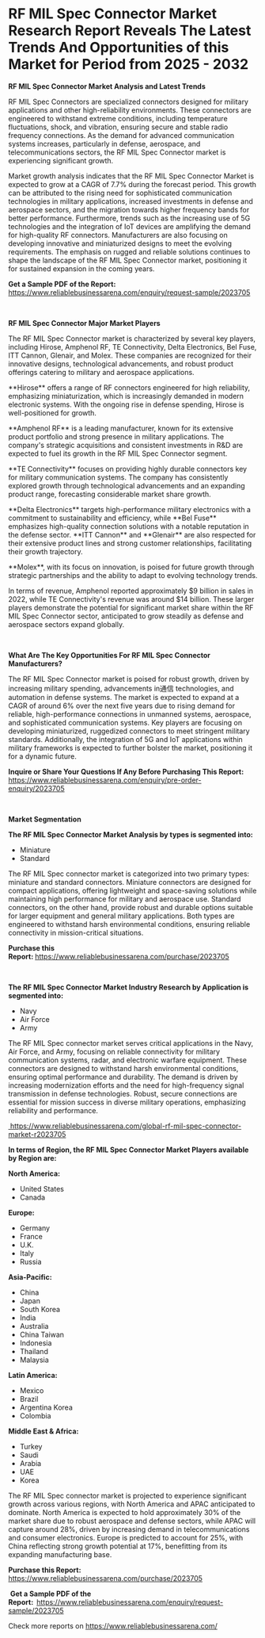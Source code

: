 <p><h1>RF MIL Spec Connector Market Research Report Reveals The Latest Trends And Opportunities of this Market for Period from 2025 - 2032</h1></p><p><strong>RF MIL Spec Connector Market Analysis and Latest Trends</strong></p>
<p><p>RF MIL Spec Connectors are specialized connectors designed for military applications and other high-reliability environments. These connectors are engineered to withstand extreme conditions, including temperature fluctuations, shock, and vibration, ensuring secure and stable radio frequency connections. As the demand for advanced communication systems increases, particularly in defense, aerospace, and telecommunications sectors, the RF MIL Spec Connector market is experiencing significant growth.</p><p>Market growth analysis indicates that the RF MIL Spec Connector Market is expected to grow at a CAGR of 7.7% during the forecast period. This growth can be attributed to the rising need for sophisticated communication technologies in military applications, increased investments in defense and aerospace sectors, and the migration towards higher frequency bands for better performance. Furthermore, trends such as the increasing use of 5G technologies and the integration of IoT devices are amplifying the demand for high-quality RF connectors. Manufacturers are also focusing on developing innovative and miniaturized designs to meet the evolving requirements. The emphasis on rugged and reliable solutions continues to shape the landscape of the RF MIL Spec Connector market, positioning it for sustained expansion in the coming years.</p></p>
<p><strong>Get a Sample PDF of the Report:&nbsp;</strong> <a href="https://www.reliablebusinessarena.com/enquiry/request-sample/2023705?utm_campaign=3531&utm_medium=2&utm_source=Github&utm_content=ia&utm_term=29032025&utm_id=rf-mil-spec-connector">https://www.reliablebusinessarena.com/enquiry/request-sample/2023705</a></p>
<p>&nbsp;</p>
<p><strong>RF MIL Spec Connector Major Market Players</strong></p>
<p><p>The RF MIL Spec Connector market is characterized by several key players, including Hirose, Amphenol RF, TE Connectivity, Delta Electronics, Bel Fuse, ITT Cannon, Glenair, and Molex. These companies are recognized for their innovative designs, technological advancements, and robust product offerings catering to military and aerospace applications.</p><p>**Hirose** offers a range of RF connectors engineered for high reliability, emphasizing miniaturization, which is increasingly demanded in modern electronic systems. With the ongoing rise in defense spending, Hirose is well-positioned for growth.</p><p>**Amphenol RF** is a leading manufacturer, known for its extensive product portfolio and strong presence in military applications. The company's strategic acquisitions and consistent investments in R&D are expected to fuel its growth in the RF MIL Spec Connector segment.</p><p>**TE Connectivity** focuses on providing highly durable connectors key for military communication systems. The company has consistently explored growth through technological advancements and an expanding product range, forecasting considerable market share growth.</p><p>**Delta Electronics** targets high-performance military electronics with a commitment to sustainability and efficiency, while **Bel Fuse** emphasizes high-quality connection solutions with a notable reputation in the defense sector. **ITT Cannon** and **Glenair** are also respected for their extensive product lines and strong customer relationships, facilitating their growth trajectory.</p><p>**Molex**, with its focus on innovation, is poised for future growth through strategic partnerships and the ability to adapt to evolving technology trends.</p><p>In terms of revenue, Amphenol reported approximately $9 billion in sales in 2022, while TE Connectivity's revenue was around $14 billion. These larger players demonstrate the potential for significant market share within the RF MIL Spec Connector sector, anticipated to grow steadily as defense and aerospace sectors expand globally.</p></p>
<p>&nbsp;</p>
<p><strong>What Are The Key Opportunities For RF MIL Spec Connector Manufacturers?</strong></p>
<p><p>The RF MIL Spec Connector market is poised for robust growth, driven by increasing military spending, advancements in通信 technologies, and automation in defense systems. The market is expected to expand at a CAGR of around 6% over the next five years due to rising demand for reliable, high-performance connections in unmanned systems, aerospace, and sophisticated communication systems. Key players are focusing on developing miniaturized, ruggedized connectors to meet stringent military standards. Additionally, the integration of 5G and IoT applications within military frameworks is expected to further bolster the market, positioning it for a dynamic future.</p></p>
<p><strong>Inquire or Share Your Questions If Any Before Purchasing This Report:</strong> <a href="https://www.reliablebusinessarena.com/enquiry/pre-order-enquiry/2023705?utm_campaign=3531&utm_medium=2&utm_source=Github&utm_content=ia&utm_term=29032025&utm_id=rf-mil-spec-connector">https://www.reliablebusinessarena.com/enquiry/pre-order-enquiry/2023705</a></p>
<p>&nbsp;</p>
<p><strong>Market Segmentation</strong></p>
<p><strong>The RF MIL Spec Connector Market Analysis by types is segmented into:</strong></p>
<p><ul><li>Miniature</li><li>Standard</li></ul></p>
<p><p>The RF MIL Spec connector market is categorized into two primary types: miniature and standard connectors. Miniature connectors are designed for compact applications, offering lightweight and space-saving solutions while maintaining high performance for military and aerospace use. Standard connectors, on the other hand, provide robust and durable options suitable for larger equipment and general military applications. Both types are engineered to withstand harsh environmental conditions, ensuring reliable connectivity in mission-critical situations.</p></p>
<p><strong>Purchase this Report:&nbsp;</strong><a href="https://www.reliablebusinessarena.com/purchase/2023705?utm_campaign=3531&utm_medium=2&utm_source=Github&utm_content=ia&utm_term=29032025&utm_id=rf-mil-spec-connector">https://www.reliablebusinessarena.com/purchase/2023705</a></p>
<p>&nbsp;</p>
<p><strong>The RF MIL Spec Connector Market Industry Research by Application is segmented into:</strong></p>
<p><ul><li>Navy</li><li>Air Force</li><li>Army</li></ul></p>
<p><p>The RF MIL Spec connector market serves critical applications in the Navy, Air Force, and Army, focusing on reliable connectivity for military communication systems, radar, and electronic warfare equipment. These connectors are designed to withstand harsh environmental conditions, ensuring optimal performance and durability. The demand is driven by increasing modernization efforts and the need for high-frequency signal transmission in defense technologies. Robust, secure connections are essential for mission success in diverse military operations, emphasizing reliability and performance.</p></p>
<p><a href="https://www.reliablebusinessarena.com/global-rf-mil-spec-connector-market-r2023705?utm_campaign=3531&utm_medium=2&utm_source=Github&utm_content=ia&utm_term=29032025&utm_id=rf-mil-spec-connector">&nbsp;https://www.reliablebusinessarena.com/global-rf-mil-spec-connector-market-r2023705</a></p>
<p><strong>In terms of Region, the RF MIL Spec Connector Market Players available by Region are:</strong></p>
<p>
    <p> <strong> North America: </strong>
        <ul>
            <li>United States</li>
            <li>Canada</li>
        </ul>
        </p> 
    <p> <strong> Europe: </strong>
        <ul>
            <li>Germany</li>
            <li>France</li>
            <li>U.K.</li>
            <li>Italy</li>
            <li>Russia</li>
        </ul>
        </p> 
    <p> <strong> Asia-Pacific: </strong>
        <ul>
            <li>China</li>
            <li>Japan</li>
            <li>South Korea</li>
            <li>India</li>
            <li>Australia</li>
            <li>China Taiwan</li>
            <li>Indonesia</li>
            <li>Thailand</li>
            <li>Malaysia</li>
        </ul>
        </p> 
    <p> <strong> Latin America: </strong>
        <ul>
            <li>Mexico</li>
            <li>Brazil</li>
            <li>Argentina Korea</li>
            <li>Colombia</li>
        </ul>
        </p> 
    <p> <strong> Middle East & Africa: </strong>
        <ul>
            <li>Turkey</li>
            <li>Saudi</li>
            <li>Arabia</li>
            <li>UAE</li>
            <li>Korea</li>
        </ul>
    </p>
    </p>
<p><p>The RF MIL Spec connector market is projected to experience significant growth across various regions, with North America and APAC anticipated to dominate. North America is expected to hold approximately 30% of the market share due to robust aerospace and defense sectors, while APAC will capture around 28%, driven by increasing demand in telecommunications and consumer electronics. Europe is predicted to account for 25%, with China reflecting strong growth potential at 17%, benefitting from its expanding manufacturing base.</p></p>
<p><strong>Purchase this Report: </strong><a href="https://www.reliablebusinessarena.com/purchase/2023705?utm_campaign=3531&utm_medium=2&utm_source=Github&utm_content=ia&utm_term=29032025&utm_id=rf-mil-spec-connector">https://www.reliablebusinessarena.com/purchase/2023705</a></p>
<p>&nbsp;<strong>Get a Sample PDF of the Report:&nbsp;&nbsp;</strong><a href="https://www.reliablebusinessarena.com/enquiry/request-sample/2023705?utm_campaign=3531&utm_medium=2&utm_source=Github&utm_content=ia&utm_term=29032025&utm_id=rf-mil-spec-connector">https://www.reliablebusinessarena.com/enquiry/request-sample/2023705</a></p>
<p><strong></strong></p>
<p>Check more reports on <a href="https://www.reliablebusinessarena.com/?utm_campaign=3531&utm_medium=2&utm_source=Github&utm_content=ia&utm_term=29032025&utm_id=rf-mil-spec-connector">https://www.reliablebusinessarena.com/</a></p>
